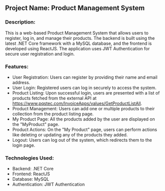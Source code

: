 ## Project Name: Product Management System

### Description:
This is a web-based Product Management System that allows users to register, log in, and manage their products. The backend is built using the latest .NET Core framework with a MySQL database, and the frontend is developed using ReactJS. The application uses JWT Authentication for secure user registration and login.

### Features:
- User Registration: Users can register by providing their name and email address.
- User Login: Registered users can log in securely to access the system.
- Product Listing: Upon successful login, users are presented with a list of products fetched from the external API at https://www.pqstec.com/InvoiceApps/values/GetProductListAll.
- Product Management: Users can add one or multiple products to their collection from the product listing page.
- My Product Page: All the products added by the user are displayed on the "MyProduct" page.
- Product Actions: On the "My Product" page, users can perform actions like deleting or updating any of the products they added.
- Logout: Users can log out of the system, which redirects them to the login page.

### Technologies Used:
- Backend: .NET Core 
- Frontend: ReactJS
- Database: MySQL
- Authentication: JWT Authentication
